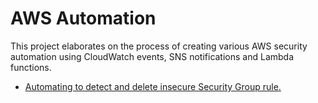 # AWS Automation

This project elaborates on the process of creating various AWS security automation using CloudWatch events, SNS notifications and Lambda functions.

- [Automating to detect and delete insecure Security Group rule.](https://gitlab.com/chait408/detect-and-delete-insecure-security-group-rule-using-cloudwatch-and-lambda-function.)